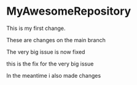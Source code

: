 # MyAwesomeRepository

This is my first change.

These are changes on the main branch

The very big issue is now fixed




this is the fix for the very big issue


In the meantime i also made changes

